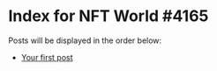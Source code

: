 # Index for NFT World #4165
Posts will be displayed in the order below:

- [Your first post](./001-first.md)

